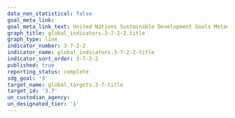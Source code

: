 ```yaml
---
data_non_statistical: false
goal_meta_link: 
goal_meta_link_text: United Nations Sustainable Development Goals Metadata
graph_title: global_indicators.3-7-2-2.title
graph_type: line
indicator_number: 3-7-2-2
indicator_name: global_indicators.3-7-2-2-title
indicator_sort_order: 3-7-2-2
published: true
reporting_status: complete
sdg_goal: '3'
target_name: global_targets.3-7-title
target_id: '3.7'
un_custodian_agency: 
un_designated_tier: '1'
---
```

